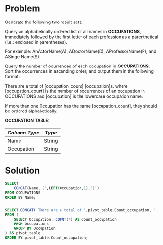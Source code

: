 # Problem

Generate the following two result sets:

Query an alphabetically ordered list of all names in **OCCUPATIONS**, 
immediately followed by the first letter of each profession as a parenthetical 
(i.e.: enclosed in parentheses). 

For example: AnActorName(A), ADoctorName(D), AProfessorName(P), and ASingerName(S).

Query the number of ocurrences of each occupation in **OCCUPATIONS**. 
Sort the occurrences in ascending order, and output them in the following format:

There are a total of [occupation_count] [occupation]s.
where [occupation_count] is the number of occurrences of an
occupation in OCCUPATIONS and [occupation] is the lowercase occupation name.

If more than one Occupation has the same [occupation_count], they should be ordered alphabetically.

**OCCUPATION TABLE:**

| _Column Type_ | _Type_ |
|---------------|--------|
| Name          | String |
| Occupation    | String |

# Solution

```sql
SELECT
    CONCAT(Name,'(',LEFT(Occupation,1),')')
FROM OCCUPATIONS
ORDER BY Name;


SELECT CONCAT('There are a total of ',pivot_table.Count_occupation, ' ', LOWER(pivot_table.Occupation),'s.')
FROM (
    SELECT Occupation, COUNT(*) AS Count_occupation
    FROM Occupations
    GROUP BY Occupation
) AS pivot_table
ORDER BY pivot_table.Count_occupation;
```
